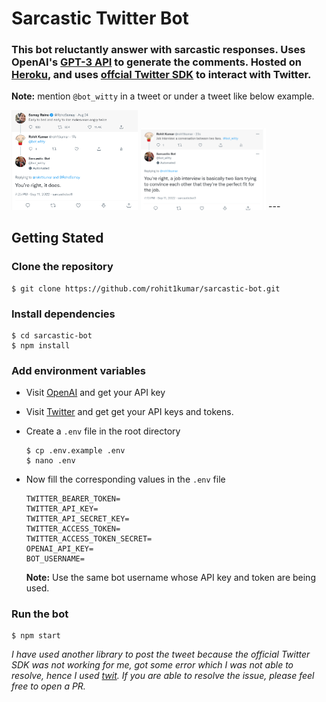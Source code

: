 # Sarcastic Twitter Bot


### This bot reluctantly answer with sarcastic responses. Uses OpenAI's [GPT-3 API](https://beta.openai.com/playground/p/default-marv-sarcastic-chat) to generate the comments. Hosted on [Heroku](https://www.heroku.com/), and uses [offcial Twitter SDK](https://github.com/twitterdev/twitter-api-typescript-sdk) to interact with Twitter.


**Note:** mention `@bot_witty` in a tweet or under a tweet like below example.

<img src="images/this.png"  width=40% height=40%>
<img src="images/that.png"  width=40% height=40%>
---

## Getting Stated

### Clone the repository
    $ git clone https://github.com/rohit1kumar/sarcastic-bot.git

### Install dependencies
    $ cd sarcastic-bot
    $ npm install


### Add environment variables
- Visit [OpenAI](https://beta.openai.com/) and get your API key
- Visit [Twitter](https://developer.twitter.com/en/portal/dashboard) and get get your API keys and tokens.
- Create a `.env` file in the root directory
    ```
    $ cp .env.example .env
    $ nano .env
- Now fill the corresponding values in the `.env` file

    ```
    TWITTER_BEARER_TOKEN=
    TWITTER_API_KEY=
    TWITTER_API_SECRET_KEY=
    TWITTER_ACCESS_TOKEN=
    TWITTER_ACCESS_TOKEN_SECRET=
    OPENAI_API_KEY=
    BOT_USERNAME=
    ```
    **Note:** Use the same bot username whose API key and token are being used.



### Run the bot
    $ npm start


*I have used another library to post the tweet because the official Twitter SDK was not working for me, got some error which I was not able to resolve, hence I used [twit](https://www.npmjs.com/package/twit). If you are able to resolve the issue, please feel free to open a PR.*
